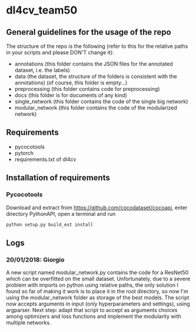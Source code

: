 # dl4cv_team50

## General guidelines for the usage of the repo
The structure of the repo is the following (refer to this for the relative paths in your scripts and please DON'T change it):
* annotations (this folder contains the JSON files for the annotated dataset, i.e. the labels)
* data (the dataset, the structure of the folders is consistent with the annotations) (of course, this folder is empty...)
* preprocessing (this folder contains code for preprocessing)
* docs (this folder is for documents of any kind)
* single_network (this folder contains the code of the single big network)
* modular_network (this folder contains the code of the modularized network)

## Requirements
* pycocotools
* pytorch
* requirements.txt of dl4cv

## Installation of requirements
### Pycocotools
Download and extract from https://github.com/cocodataset/cocoapi, enter directory PythonAPI, open a terminal and run
```sh
python setup.py build_ext install
```
## Logs
### 20/01/2018: Giorgio
A new script named modular_network.py contains the code for a ResNet50 which can be overfitted on the small dataset. Unfortunately, due to a severe problem with imports on python using relative paths, the only solution I found so far of making it work is to place it in the root directory, so now I'm using the modular_network folder as storage of the best models.
The script now accepts arguments in input (only hyperparameters and settings), using argparser.
Next step: adapt that script to accept as arguments choices among optimizers and loss functions and implement the modularity with multiple networks.

